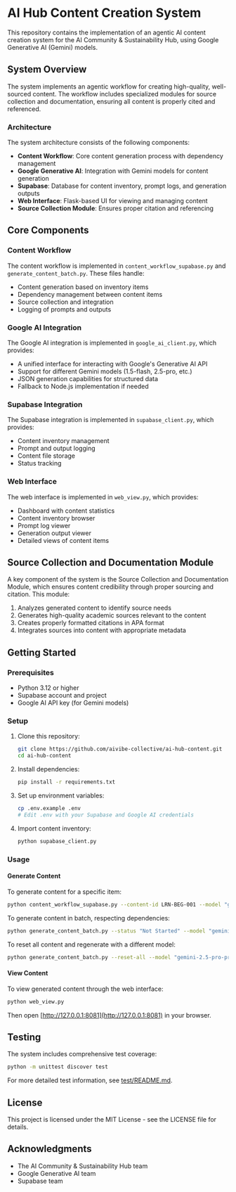 # AI Hub Content Creation System

This repository contains the implementation of an agentic AI content creation system for the AI Community & Sustainability Hub, using Google Generative AI (Gemini) models.

## System Overview

The system implements an agentic workflow for creating high-quality, well-sourced content. The workflow includes specialized modules for source collection and documentation, ensuring all content is properly cited and referenced.

### Architecture

The system architecture consists of the following components:

- **Content Workflow**: Core content generation process with dependency management
- **Google Generative AI**: Integration with Gemini models for content generation
- **Supabase**: Database for content inventory, prompt logs, and generation outputs
- **Web Interface**: Flask-based UI for viewing and managing content
- **Source Collection Module**: Ensures proper citation and referencing

## Core Components

### Content Workflow

The content workflow is implemented in `content_workflow_supabase.py` and `generate_content_batch.py`. These files handle:

- Content generation based on inventory items
- Dependency management between content items
- Source collection and integration
- Logging of prompts and outputs

### Google AI Integration

The Google AI integration is implemented in `google_ai_client.py`, which provides:

- A unified interface for interacting with Google's Generative AI API
- Support for different Gemini models (1.5-flash, 2.5-pro, etc.)
- JSON generation capabilities for structured data
- Fallback to Node.js implementation if needed

### Supabase Integration

The Supabase integration is implemented in `supabase_client.py`, which provides:

- Content inventory management
- Prompt and output logging
- Content file storage
- Status tracking

### Web Interface

The web interface is implemented in `web_view.py`, which provides:

- Dashboard with content statistics
- Content inventory browser
- Prompt log viewer
- Generation output viewer
- Detailed views of content items

## Source Collection and Documentation Module

A key component of the system is the Source Collection and Documentation Module, which ensures content credibility through proper sourcing and citation. This module:

1. Analyzes generated content to identify source needs
2. Generates high-quality academic sources relevant to the content
3. Creates properly formatted citations in APA format
4. Integrates sources into content with appropriate metadata

## Getting Started

### Prerequisites

- Python 3.12 or higher
- Supabase account and project
- Google AI API key (for Gemini models)

### Setup

1. Clone this repository:

   ```bash
   git clone https://github.com/aivibe-collective/ai-hub-content.git
   cd ai-hub-content
   ```

2. Install dependencies:

   ```bash
   pip install -r requirements.txt
   ```

3. Set up environment variables:

   ```bash
   cp .env.example .env
   # Edit .env with your Supabase and Google AI credentials
   ```

4. Import content inventory:

   ```bash
   python supabase_client.py
   ```

### Usage

#### Generate Content

To generate content for a specific item:

```bash
python content_workflow_supabase.py --content-id LRN-BEG-001 --model "gemini-2.5-pro-preview-03-25"
```

To generate content in batch, respecting dependencies:

```bash
python generate_content_batch.py --status "Not Started" --model "gemini-2.5-pro-preview-03-25" --max-items 10
```

To reset all content and regenerate with a different model:

```bash
python generate_content_batch.py --reset-all --model "gemini-2.5-pro-preview-03-25" --force
```

#### View Content

To view generated content through the web interface:

```bash
python web_view.py
```

Then open [http://127.0.0.1:8081](http://127.0.0.1:8081) in your browser.

## Testing

The system includes comprehensive test coverage:

```bash
python -m unittest discover test
```

For more detailed test information, see [test/README.md](test/README.md).

## License

This project is licensed under the MIT License - see the LICENSE file for details.

## Acknowledgments

- The AI Community & Sustainability Hub team
- Google Generative AI team
- Supabase team
